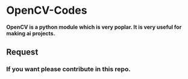 # OpenCV-Codes
**OpenCV is a python module which is very poplar. It is very useful for making ai projects.**

## Request
### If you want please contribute in this repo.
